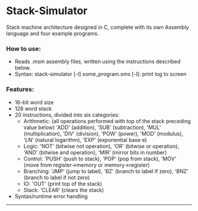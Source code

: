 # Stack-Simulator
Stack machine architecture designed in C, complete with its own Assembly language and four example programs.

### How to use:
- Reads .msm assembly files, written using the instructions described below.
- Syntax: stack-simulator [-l] some_program.sms
    [-l]: print log to screen

### Features:
- 16-bit word size
- 128 word stack
- 20 instructions, divided into six categories:
    - Arithmetic: (all operations performed with top of the stack preceding value below)
                  'ADD' (addition),
                  'SUB' (subtraction),
                  'MUL' (multiplication),
                  'DIV' (division),
                  'POW' (power),
                  'MOD' (modulus),
                  'LN'  (natural logarithm),
                  'EXP' (exponential base e)
    - Logic: 'NOT' (bitwise not operation),
             'OR' (bitwise or operation),
             'AND' (bitwise and operation),
             'MIR' (mirror bits in number)
    - Control: 'PUSH' (push to stack),
               'POP' (pop from stack),
               'MOV' (move from register->memory or memory->register)
    - Branching: 'JMP' (jump to label),
                 'BZ' (branch to label if zero),
                 'BNZ' (branch to label if not zero)
    - IO: 'OUT' (print top of the stack)
    - Stack: 'CLEAR' (clears the stack)
- Syntax/runtime error handling

***